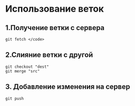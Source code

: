 # Использование веток

## 1.Получение ветки с сервера
```
git fetch </code>
```

## 2.Слияние ветки с другой
```
git checkout "dest"
git merge "src"
```

## 3. Добавление изменения на сервер
```
git push
```
